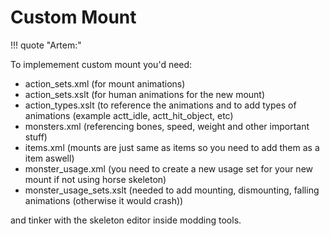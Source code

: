 # Custom Mount

!!! quote "Artem:"

To implemement custom mount you'd need:

* action_sets.xml (for mount animations)
* action_sets.xslt (for human animations for the new mount)
* action_types.xslt (to reference the animations and to add types of animations (example actt_idle, actt_hit_object, etc)
* monsters.xml (referencing bones, speed, weight and other important stuff)
* items.xml (mounts are just same as items so you need to add them as a item aswell)
* monster_usage.xml (you need to create a new usage set for your new mount if not using horse skeleton)
* monster_usage_sets.xslt (needed to add mounting, dismounting, falling animations (otherwise it would crash))

and tinker with the skeleton editor inside modding tools.
